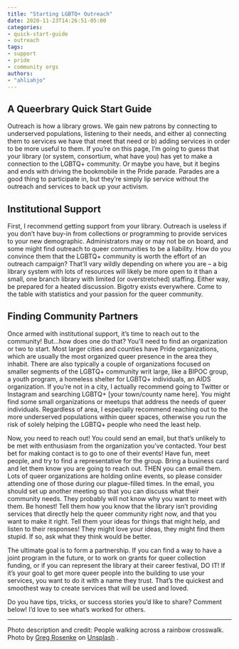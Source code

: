 ```yaml
---
title: "Starting LGBTQ+ Outreach"
date: 2020-11-23T14:26:51-05:00
categories:
- quick-start-guide
- outreach
tags:
- support
- pride
- community orgs
authors:
- "ahliahjo"
---
```


## A Queerbrary Quick Start Guide

Outreach is how a library grows. We gain new patrons by connecting to underserved populations, listening to their needs, and either a) connecting them to services we have that meet that need or b) adding services in order to be more useful to them. If you’re on this page, I’m going to guess that your library (or system, consortium, what have you) has yet to make a connection to the LGBTQ+ community. Or maybe you have, but it begins and ends with driving the bookmobile in the Pride parade. Parades are a good thing to participate in, but they’re simply lip service without the outreach and services to back up your activism.

## Institutional Support

First, I recommend getting support from your library. Outreach is useless if you don’t have buy-in from collections or programming to provide services to your new demographic. Administrators may or may not be on board, and some might find outreach to queer communities to be a liability. How do you convince them that the LGBTQ+ community is worth the effort of an outreach campaign? That’ll vary wildly depending on where you are – a big library system with lots of resources will likely be more open to it than a small, one branch library with limited (or overstretched) staffing. Either way, be prepared for a heated discussion. Bigotry exists everywhere. Come to the table with statistics and your passion for the queer community.

## Finding Community Partners

Once armed with institutional support, it’s time to reach out to the community! But…how does one do that? You’ll need to find an organization or two to start. Most larger cities and counties have Pride organizations, which are usually the most organized queer presence in the area they inhabit. There are also typically a couple of organizations focused on smaller segments of the LGBTQ+ community writ large, like a BIPOC group, a youth program, a homeless shelter for LGBTQ+ individuals, an AIDS organization. If you’re not in a city, I actually recommend going to Twitter or Instagram and searching LGBTQ+ [your town/county name here]. You might find some small organizations or meetups that address the needs of queer individuals. Regardless of area, I especially recommend reaching out to the more underserved populations within queer spaces, otherwise you run the risk of solely helping the LGBTQ+ people who need the least help.

Now, you need to reach out! You could send an email, but that’s unlikely to be met with enthusiasm from the organization you’ve contacted. Your best bet for making contact is to go to one of their events! Have fun, meet people, and try to find a representative for the group. Bring a business card and let them know you are going to reach out. THEN you can email them. Lots of queer organizations are holding online events, so please consider attending one of those during our plague-filled times. In the email, you should set up another meeting so that you can discuss what their community needs. They probably will not know why you want to meet with them. Be honest! Tell them how you know that the library isn’t providing services that directly help the queer community right now, and that you want to make it right. Tell them your ideas for things that might help, and listen to their responses! They might love your ideas, they might find them stupid. If so, ask what they think would be better.

The ultimate goal is to form a partnership. If you can find a way to have a joint program in the future, or to work on grants for queer collection funding, or if you can represent the library at their career festival, DO IT! If it’s your goal to get more queer people into the building to use your services, you want to do it with a name they trust. That’s the quickest and smoothest way to create services that will be used and loved.

Do you have tips, tricks, or success stories you’d like to share? Comment below! I’d love to see what’s worked for others.

---

Photo description and credit: People walking across a rainbow crosswalk. Photo by <a href="https://unsplash.com/@greg_rosenke?utm_source=unsplash&utm_medium=referral&utm_content=creditCopyText">Greg Rosenke</a> on <a href="https://unsplash.com/photos/AqK0Sw2Gj-c?utm_source=unsplash&utm_medium=referral&utm_content=creditCopyText">Unsplash</a>
  .